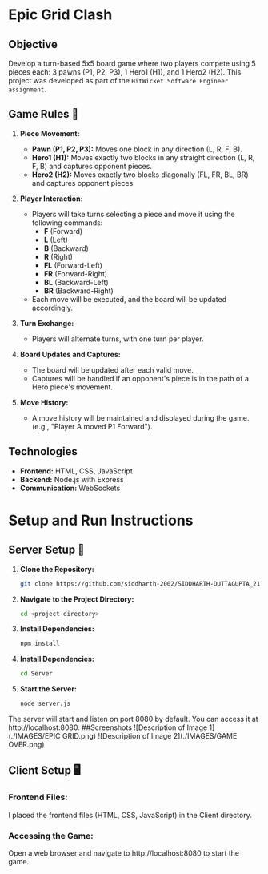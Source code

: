 # Epic Grid Clash 

## Objective
Develop a turn-based 5x5 board game where two players compete using 5 pieces each: 3 pawns (P1, P2, P3), 1 Hero1 (H1), and 1 Hero2 (H2). This project was developed as part of the ```HitWicket Software Engineer assignment```.
## Game Rules 📜

1. **Piece Movement:**
   - **Pawn (P1, P2, P3):** Moves one block in any direction (L, R, F, B).
   - **Hero1 (H1):** Moves exactly two blocks in any straight direction (L, R, F, B) and captures opponent pieces.
   - **Hero2 (H2):** Moves exactly two blocks diagonally (FL, FR, BL, BR) and captures opponent pieces.

2. **Player Interaction:**
   - Players will take turns selecting a piece and move it using the following commands:
     - **F** (Forward)
     - **L** (Left)
     - **B** (Backward)
     - **R** (Right)
     - **FL** (Forward-Left)
     - **FR** (Forward-Right)
     - **BL** (Backward-Left)
     - **BR** (Backward-Right)
   - Each move will be executed, and the board will be updated accordingly.

3. **Turn Exchange:**
   - Players will alternate turns, with one turn per player.

4. **Board Updates and Captures:**
   - The board will be updated after each valid move.
   - Captures will be handled if an opponent's piece is in the path of a Hero piece's movement.

5. **Move History:**
   - A move history will be maintained and displayed during the game. (e.g., "Player A moved P1 Forward").

## Technologies

- **Frontend:** HTML, CSS, JavaScript
- **Backend:** Node.js with Express
- **Communication:** WebSockets

# Setup and Run Instructions

## Server Setup 🚀

1. **Clone the Repository:**
   ```bash
   git clone https://github.com/siddharth-2002/SIDDHARTH-DUTTAGUPTA_21BCE8683
   ```

2. **Navigate to the Project Directory:**

    ```bash
    cd <project-directory>
    ```
3. **Install Dependencies:**

   ```bash
   npm install
   ```
4. **Install Dependencies:**

   ```bash
   cd Server
   ```

5. **Start the Server:**

   ```bash
   node server.js
   ```

The server will start and listen on port 8080 by default. You can access it at http://localhost:8080.
##Screenshots
![Description of Image 1](./IMAGES/EPIC GRID.png)
![Description of Image 2](./IMAGES/GAME OVER.png)

## Client Setup 🖥️
### Frontend Files:

I placed the frontend files (HTML, CSS, JavaScript) in the Client directory.

### Accessing the Game:

Open a web browser and navigate to http://localhost:8080 to start the game.
